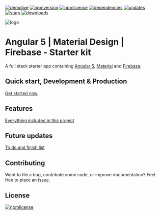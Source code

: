 [![demolive](https://img.shields.io/badge/demo-live-green.svg)](http://ngxmatfire.jerouw.nl/)
[![npmversion](https://img.shields.io/npm/v/ngxmatfire.svg)]()
[![npmlicense](https://img.shields.io/npm/l/ngxmatfire.svg)](https://github.com/jameschan888/Angular-ui-firebase/blob/master/LICENSE/)
[![dependencies](https://img.shields.io/badge/dependencies-up%20to%20date-brightgreen.svg)](https://github.com/jameschan888/Angular-ui-firebase/blob/master/package.json)
[![updates](https://img.shields.io/badge/updates-weekly-yellowgreen.svg)](https://github.com/jameschan888/Angular-ui-firebase/commits/master)
[![stars](https://img.shields.io/github/stars/jameschan888/Angular-ui-firebase.svg)](https://github.com/jameschan888/Angular-ui-firebase/stargazers)
[![downloads](https://img.shields.io/npm/dy/ngxmatfire.svg)]()

![logo](https://jerouw.nl/wp-content/uploads/2017/05/ngfbmd.png "Logo")  

# Angular 5 | Material Design | Firebase - Starter kit
A full stack starter app containing [Angular 5](https://angular.io), [Material](https://material.io/) and [Firebase](https://firebase.google.com/).

  
   

## Quick start, Development & Production
[Get started now](https://github.com/jameschan888/Angular-ui-firebase/blob/master/docs/DEVELOPER.md)  

## Features
[Everything included in this project](https://github.com/jameschan888/Angular-ui-firebase/blob/master/docs/FEATURES.md)  

## Future updates
[To do and finish list](https://github.com/jameschan888/Angular-ui-firebase/blob/master/docs/TODO.md)  

## Contributing
Want to file a bug, contribute some code, or improve documentation? Feel free to place an [issue](https://github.com/jameschan888/Angular-ui-firebase/issues).

## License
[![npmlicense](https://img.shields.io/npm/l/ng4matfire.svg)](https://github.com/jameschan888/Angular-ui-firebase/blob/master/LICENSE/)